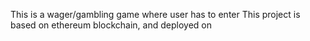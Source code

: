 This is a wager/gambling game where user has to enter 
This project is based on ethereum blockchain, and deployed on